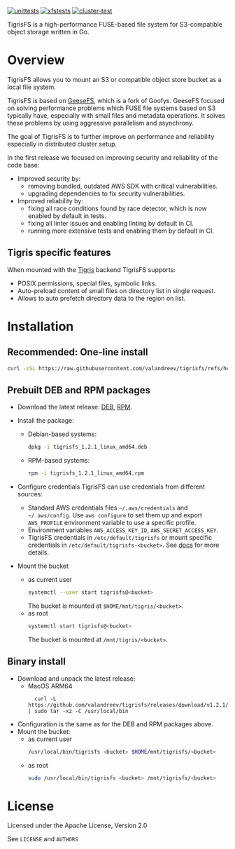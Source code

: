[![unittests](https://github.com/valandreev/tigrisfs/actions/workflows/test.yaml/badge.svg)]()
[![xfstests](https://github.com/valandreev/tigrisfs/actions/workflows/xfstests.yaml/badge.svg)]()
[![cluster-test](https://github.com/valandreev/tigrisfs/actions/workflows/cluster_test.yaml/badge.svg)]()


TigrisFS is a high-performance FUSE-based file system for S3-compatible object storage written in Go.

# Overview

TigrisFS allows you to mount an S3 or compatible object store bucket as a local file system.

TigrisFS is based on [GeeseFS](https://github.com/yandex-cloud/geesefs), which is a fork of Goofys.
GeeseFS focused on solving performance problems which FUSE file systems based on S3 typically have,
especially with small files and metadata operations.
It solves these problems by using aggressive parallelism and asynchrony.

The goal of TigrisFS is to further improve on performance and reliability especially in distributed cluster setup.

In the first release we focused on improving security and reliability of the code base:
 * Improved security by:
   * removing bundled, outdated AWS SDK with critical vulnerabilities.
   * upgrading dependencies to fix security vulnerabilities.
 * Improved reliability by:
   * fixing all race conditions found by race detector, which is now enabled by default in tests.
   * fixing all linter issues and enabling linting by default in CI.
   * running more extensive tests and enabling them by default in CI.

## Tigris specific features

When mounted with the [Tigris](https://www.tigrisdata.com) backend TigrisFS supports:
  * POSIX permissions, special files, symbolic links.
  * Auto-preload content of small files on directory list in single request.
  * Allows to auto prefetch directory data to the region on list.

# Installation

## Recommended: One-line install

```bash
curl -sSL https://raw.githubusercontent.com/valandreev/tigrisfs/refs/heads/main/install.sh | bash
```

## Prebuilt DEB and RPM packages 

* Download the latest release: [DEB](https://github.com/valandreev/tigrisfs/releases/download/v1.2.1/tigrisfs_1.2.1_linux_amd64.deb), [RPM](https://github.com/valandreev/tigrisfs/releases/download/v1.2.1/tigrisfs_1.2.1_linux_amd64.rpm).
* Install the package:
  * Debian-based systems:
    ```bash
    dpkg -i tigrisfs_1.2.1_linux_amd64.deb
    ```
  * RPM-based systems:
    ```bash
    rpm -i tigrisfs_1.2.1_linux_amd64.rpm
    ```
* Configure credentials
  TigrisFS can use credentials from different sources:
  * Standard AWS credentials files `~/.aws/credentials` and `~/.aws/config`. Use `aws configure` to set them up and export
    `AWS_PROFILE` environment variable to use a specific profile.
  * Environment variables `AWS_ACCESS_KEY_ID`, `AWS_SECRET_ACCESS_KEY`.
  * TigrisFS credentials in `/etc/default/tigrisfs` or mount specific credentials in `/etc/default/tigrisfs-<bucket>`.
See [docs](https://www.tigrisdata.com/docs/sdks/s3/aws-cli/) for more details.
 
* Mount the bucket
  * as current user
    ```bash
    systemctl --user start tigrisfs@<bucket>
    ```
    The bucket is mounted at `$HOME/mnt/tigris/<bucket>`.
  * as root
    ```bash
    systemctl start tigrisfs@<bucket>
    ```
    The bucket is mounted at `/mnt/tigris/<bucket>`.

## Binary install

* Download and unpack the latest release:
  * MacOS ARM64
    ```
      curl -L https://github.com/valandreev/tigrisfs/releases/download/v1.2.1/tigrisfs_1.2.1_darwin_arm64.tar.gz | sudo tar -xz -C /usr/local/bin
    ```
* Configuration is the same as for the DEB and RPM packages above.
* Mount the bucket:
  * as current user
    ```bash
    /usr/local/bin/tigrisfs <bucket> $HOME/mnt/tigrisfs/<bucket>
    ```
  * as root
    ```bash
    sudo /usr/local/bin/tigrisfs <bucket> /mnt/tigrisfs/<bucket>
    ```
 
# License

Licensed under the Apache License, Version 2.0

See `LICENSE` and `AUTHORS`